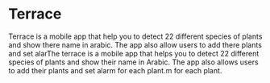 # Terrace
Terrace is a mobile app that help you to detect 22 different species of plants and show there name in arabic. The app also allow users to add there plants and set alarThe terrace is a mobile app that helps you to detect 22 different species of plants and show their name in Arabic. The app also allows users to add their plants and set alarm for each plant.m for each plant.
